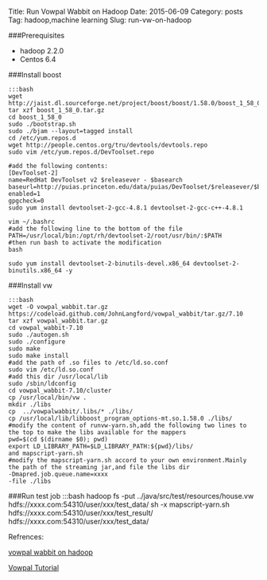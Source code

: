 Title: Run Vowpal Wabbit on Hadoop
Date: 2015-06-09
Category: posts
Tag: hadoop,machine learning
Slug: run-vw-on-hadoop


###Prerequisites
* hadoop 2.2.0
* Centos 6.4

###Install boost

    :::bash
    wget http://jaist.dl.sourceforge.net/project/boost/boost/1.58.0/boost_1_58_0.tar.gz 
    tar xzf boost_1_58_0.tar.gz
    cd boost_1_58_0
    sudo ./bootstrap.sh
    sudo ./bjam --layout=tagged install 
    cd /etc/yum.repos.d
    wget http://people.centos.org/tru/devtools/devtools.repo
    sudo vim /etc/yum.repos.d/DevToolset.repo

    #add the following contents:
    [DevToolset-2]
    name=RedHat DevToolset v2 $releasever - $basearch
    baseurl=http://puias.princeton.edu/data/puias/DevToolset/$releasever/$basearch/
    enabled=1
    gpgcheck=0 
    sudo yum install devtoolset-2-gcc-4.8.1 devtoolset-2-gcc-c++-4.8.1 

    vim ~/.bashrc
    #add the following line to the bottom of the file
    PATH=/usr/local/bin:/opt/rh/devtoolset-2/root/usr/bin/:$PATH
    #then run bash to activate the modification
    bash 

    sudo yum install devtoolset-2-binutils-devel.x86_64 devtoolset-2-binutils.x86_64 -y 



###Install vw

    :::bash
    wget -O vowpal_wabbit.tar.gz   https://codeload.github.com/JohnLangford/vowpal_wabbit/tar.gz/7.10
    tar xzf vowpal_wabbit.tar.gz
    cd vowpal_wabbit-7.10
    sudo ./autogen.sh
    sudo ./configure
    sudo make
    sudo make install
    #add the path of .so files to /etc/ld.so.conf
    sudo vim /etc/ld.so.conf
    #add this dir /usr/local/lib
    sudo /sbin/ldconfig
    cd vowpal_wabbit-7.10/cluster 
    cp /usr/local/bin/vw . 
    mkdir ./libs 
    cp  ../vowpalwabbit/.libs/* ./libs/ 
    cp /usr/local/lib/libboost_program_options-mt.so.1.58.0 ./libs/ 
    #modify the content of runvw-yarn.sh,add the following two lines to the top to make the libs available for the mappers
    pwd=$(cd $(dirname $0); pwd)
    export LD_LIBRARY_PATH=$LD_LIBRARY_PATH:${pwd}/libs/
    and mapscript-yarn.sh 
    #modify the mapscript-yarn.sh accord to your own environment.Mainly the path of the streaming jar,and file the libs dir
    -Dmapred.job.queue.name=xxxx
    -file ./libs


###Run test job
    :::bash
    hadoop fs -put ../java/src/test/resources/house.vw hdfs://xxxx.com:54310/user/xxx/test_data/
    sh -x mapscript-yarn.sh hdfs://xxxx.com:54310/user/xxx/test_result/ hdfs://xxxx.com:54310/user/xxx/test_data/

Refrences:

[vowpal wabbit on hadoop](https://scalableml.wordpress.com/2013/09/09/vowpal-wabbit-on-hadoop/)

[Vowpal Tutorial](https://github.com/JohnLangford/vowpal_wabbit/wiki/Tutorial)
